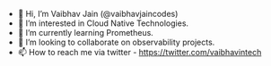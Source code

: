 - 👋 Hi, I’m Vaibhav Jain (@vaibhavjaincodes)
- 👀 I’m interested in Cloud Native Technologies.
- 🌱 I’m currently learning Prometheus.
- 💞️ I’m looking to collaborate on observability projects.
- 📫 How to reach me via twitter - https://twitter.com/vaibhavintech
